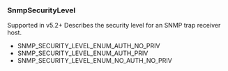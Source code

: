 ### SnmpSecurityLevel
Supported in v5.2+
Describes the security level for an SNMP trap receiver host.

- SNMP_SECURITY_LEVEL_ENUM_AUTH_NO_PRIV
- SNMP_SECURITY_LEVEL_ENUM_AUTH_PRIV
- SNMP_SECURITY_LEVEL_ENUM_NO_AUTH_NO_PRIV
